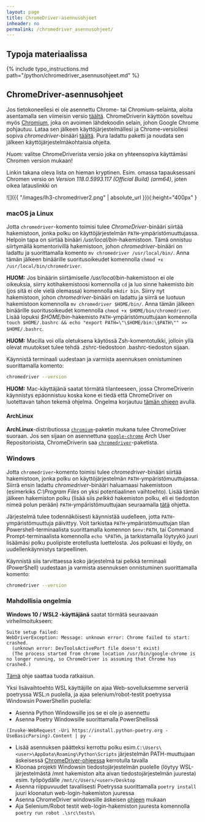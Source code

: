 ```yaml
---
layout: page
title: ChromeDriver-asennusohjeet
inheader: no
permalink: /chromedriver_asennusohjeet/
---
```


## Typoja materiaalissa

{% include typo_instructions.md path="/python/chromedriver_asennusohjeet.md" %}

## ChromeDriver-asennusohjeet

Jos tietokoneellesi ei ole asennettu Chrome- tai Chromium-selainta, aloita asentamalla sen viimeisin versio [täältä](https://www.google.com/chrome/). ChromeDriverin käyttöön soveltuu myös [Chromium](https://www.chromium.org/chromium-projects/), joka on avoimen lähdekoodin selain, johon Google Chrome pohjautuu. Lataa sen jälkeen käyttöjärjestelmällesi ja Chrome-versiollesi sopiva _chromedriver_-binääri [täältä](https://googlechromelabs.github.io/chrome-for-testing/known-good-versions-with-downloads.json). Pura ladattu paketti ja noudata sen jälkeen käyttöjärjestelmäkohtaisia ohjeita.

_Huom:_ valitse ChromeDriverista versio joka on yhteensopiva käyttämäsi Chromen version mukaan!

Linkin takana oleva lista on hieman kryptinen. Esim. omassa tapauksessani Chromen versio on _Version 118.0.5993.117 (Official Build) (arm64)_, joten oikea latauslinkki on

![]({{ "/images/lh3-chromedriver2.png" | absolute_url }}){:height="400px" }

### macOS ja Linux

Jotta `chromedriver`-komento toimisi tulee _ChromeDriver_-binääri siirtää hakemistoon, jonka polku on käyttöjärjestelmän `PATH`-ympäristömuuttujassa. Helpoin tapa on siirtää binääri _/usr/local/bin_-hakemistoon. Tämä onnistuu siirtymällä komentorivillä hakemistoon, johon _chromedriver_-binääri on ladattu ja suorittamalla komento `mv chromedriver /usr/local/bin/`. Anna tämän jälkeen binäärille suoritusoikeudet komennolla `chmod +x /usr/local/bin/chromedriver`.

**HUOM:** Jos binäärin siirtämiselle _/usr/local/bin_-hakemistoon ei ole oikeuksia, siirry kotihakemistoosi komennolla `cd` ja luo sinne hakemisto _bin_ (jos sitä ei ole vielä olemassa) komennolla `mkdir bin`. Siirry nyt hakemistoon, johon _chromedriver_-binääri on ladattu ja siirrä se luotuun hakemistoon komennolla `mv chromedriver $HOME/bin/`. Anna tämän jälkeen binäärille suoritusoikeudet komennolla `chmod +x $HOME/bin/chromedriver`. Lisää lopuksi _\$HOME/bin_-hakemisto `PATH`-ympäristömuuttujaan komennolla `touch $HOME/.bashrc && echo "export PATH=\"\$HOME/bin:\$PATH\"" >> $HOME/.bashrc`. 

**HUOM:** Macilla voi olla oletuksena käytössä Zsh-komentotulkki, jolloin yllä olevat muutokset tulee tehdä .zshrc-tiedostoon .bashrc-tiedoston sijaan.

Käynnistä terminaali uudestaan ja varmista asennuksen onnistuminen suorittamalla komento:

```bash
chromedriver --version
```

**HUOM:** Mac-käyttäjänä saatat törmätä tilanteeseen, jossa ChromeDriverin käynnistys epäonnistuu koska kone ei tiedä että ChromeDriver on luotettavan tahon tekemä ohjelma. Ongelma korjautuu [tämän ohjeen](https://timonweb.com/misc/fixing-error-chromedriver-cannot-be-opened-because-the-developer-cannot-be-verified-unable-to-launch-the-chrome-browser-on-mac-os/) avulla.

#### ArchLinux

**ArchLinux**-distributiossa [`chromium`](https://archlinux.org/packages/extra/x86_64/chromium/)-paketin mukana tulee ChromeDriver suoraan. Jos sen sijaan on asennettuna [`google-chrome`](https://aur.archlinux.org/packages/google-chrome) Arch User Repositorioista, ChromeDriverin saa [`chromedriver`](https://aur.archlinux.org/packages/chromedriver)-paketista.

### Windows

Jotta `chromedriver`-komento toimisi tulee _chromedriver_-binääri siirtää hakemistoon, jonka polku on käyttöjärjestelmän `PATH`-ympäristömuuttujassa. Siirrä ensin ladattu _chromedriver_-binääri haluamaasi hakemistoon (esimerkiks _C:\Program Files_ on yksi potentiaalinen vaihtoehto). Lisää tämän jälkeen hakemiston polku (lisää siis _pelkkä_ hakemiston polku, eli ei tiedoston nimeä polun perään) `PATH`-ympäristömuuttujaan seuraamalla [tätä](https://www.architectryan.com/2018/03/17/add-to-the-path-on-windows-10/) ohjetta.

Järjestelmä tulee todennäköisesti käynnistää uudelleen, jotta `PATH`-ympäristömuuttuja päivittyy. Voit tarkistaa `PATH`-ympäristömuuttujan tilan Powershell-terminaalista suorittamalla komennon `$env:PATH`, tai Command Prompt-terminaalista komennolla `echo %PATH%`, ja tarkistamalla löytyykö juuri lisäämäsi polku puolipiste erotellusta luettelosta. Jos polkuasi ei löydy, on uudellenkäynnistys tarpeellinen.

Käynnistä siis tarvittaessa koko järjestelmä tai pelkkä terminaali (PowerShell) uudestaan ja varmista asennuksen onnistuminen suorittamalla komento:

```bash
chromedriver --version
```

### Mahdollisia ongelmia

**Windows 10 / WSL2 -käyttäjänä** saatat törmätä seuraavaan virheilmoitukseen:

```
Suite setup failed:
WebDriverException: Message: unknown error: Chrome failed to start: crashed.
  (unknown error: DevToolsActivePort file doesn't exist)
  (The process started from chrome location /usr/bin/google-chrome is no longer running, so ChromeDriver is assuming that Chrome has crashed.)
```

[Tämä](https://www.gregbrisebois.com/posts/chromedriver-in-wsl2/) ohje saattaa tuoda ratkaisun.

Yksi lisävaihtoehto WSL käyttäjille on ajaa Web-sovelluksemme serveriä poetryssa WSL:n puolella, ja ajaa selenium/robot-testit poetryssa Windowsin PowerShellin puolella: 

  - Asenna Python Windowsille jos se ei ole jo asennettu
  - Asenna Poetry Windowsille suorittamalla PowerShellissä
  
  ```
(Invoke-WebRequest -Uri https://install.python-poetry.org -UseBasicParsing).Content | py -
  ```
  
  - Lisää asennuksen päätteksi kerrottu polku esim.`C:\Users\<user>\AppData\Roaming\Python\Scripts` järjestelmän PATH-muuttujaan äskeisessä [ChromeDriver-ohjeessa](../chromedriver_asennusohjeet) kerrotulla tavalla
  - Kloonaa projekti Windowsin tiedostojärjestelmän puolelle (löytyy WSL-järjestelmästä /mnt hakemiston alta aivan tiedostojärjestelmän juuresta) esim. työpöydälle `/mnt/c/Users/<user>/Desktop`
  - Asenna riippuvuudet tavallisesti Poetryssa suorittamalla `poetry install` juuri kloonatun web-login-hakemiston juuressa
  - Asenna ChromeDriver windowsille äskeisen [ohjeen](../chromedriver_asennusohjeet) mukaan
  - Aja Selenium/Robot testit web-login-hakemiston juuresta komennolla `poetry run robot .\src\tests\`
